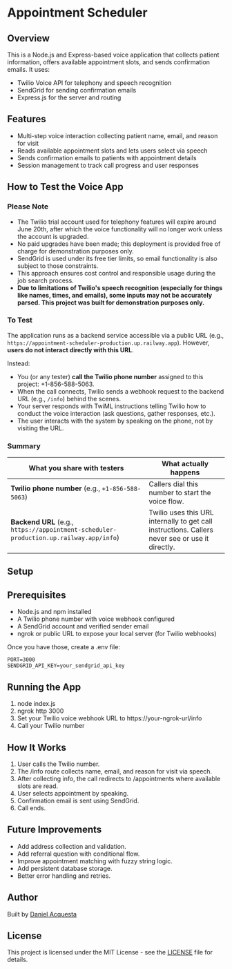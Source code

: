 # Appointment Scheduler

## Overview

This is a Node.js and Express-based voice application that collects patient information, offers available appointment slots, and sends confirmation emails. It uses:

-   Twilio Voice API for telephony and speech recognition
-   SendGrid for sending confirmation emails
-   Express.js for the server and routing

## Features

-   Multi-step voice interaction collecting patient name, email, and reason for visit
-   Reads available appointment slots and lets users select via speech
-   Sends confirmation emails to patients with appointment details
-   Session management to track call progress and user responses

## How to Test the Voice App

### Please Note

-   The Twilio trial account used for telephony features will expire around June 20th, after which the voice functionality will no longer work unless the account is upgraded.
-   No paid upgrades have been made; this deployment is provided free of charge for demonstration purposes only.
-   SendGrid is used under its free tier limits, so email functionality is also subject to those constraints.
-   This approach ensures cost control and responsible usage during the job search process.
-   **Due to limitations of Twilio's speech recognition (especially for things like names, times, and emails), some inputs may not be accurately parsed. This project was built for demonstration purposes only.**

### To Test

The application runs as a backend service accessible via a public URL (e.g., `https://appointment-scheduler-production.up.railway.app`). However, **users do not interact directly with this URL**.

Instead:

-   You (or any tester) **call the Twilio phone number** assigned to this project: +1-856-588-5063.
-   When the call connects, Twilio sends a webhook request to the backend URL (e.g., `/info`) behind the scenes.
-   Your server responds with TwiML instructions telling Twilio how to conduct the voice interaction (ask questions, gather responses, etc.).
-   The user interacts with the system by speaking on the phone, not by visiting the URL.

### Summary

| What you share with testers                                                            | What actually happens                                                                           |
| -------------------------------------------------------------------------------------- | ----------------------------------------------------------------------------------------------- |
| **Twilio phone number** (e.g., `+1-856-588-5063`)                                      | Callers dial this number to start the voice flow.                                               |
| **Backend URL** (e.g., `https://appointment-scheduler-production.up.railway.app/info`) | Twilio uses this URL internally to get call instructions. Callers never see or use it directly. |

## Setup

## Prerequisites

-   Node.js and npm installed
-   A Twilio phone number with voice webhook configured
-   A SendGrid account and verified sender email
-   ngrok or public URL to expose your local server (for Twilio webhooks)

Once you have those, create a .env file:

```
PORT=3000
SENDGRID_API_KEY=your_sendgrid_api_key
```

## Running the App

1. node index.js
2. ngrok http 3000
3. Set your Twilio voice webhook URL to https://your-ngrok-url/info
4. Call your Twilio number

## How It Works

1. User calls the Twilio number.
2. The /info route collects name, email, and reason for visit via speech.
3. After collecting info, the call redirects to /appointments where available slots are read.
4. User selects appointment by speaking.
5. Confirmation email is sent using SendGrid.
6. Call ends.

## Future Improvements

-   Add address collection and validation.
-   Add referral question with conditional flow.
-   Improve appointment matching with fuzzy string logic.
-   Add persistent database storage.
-   Better error handling and retries.

## Author

Built by [Daniel Acquesta](https://danielacquesta.dev)

## License

This project is licensed under the MIT License - see the [LICENSE](LICENSE) file for details.

